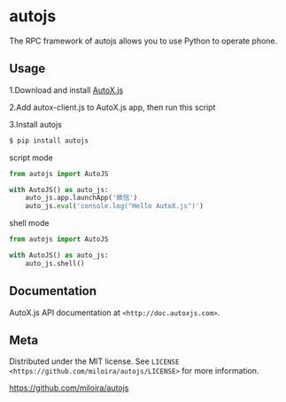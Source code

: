 autojs
===============================================
The RPC framework of autojs allows you to use Python to operate phone.

Usage
-----


1.Download and install [AutoX.js](https://github.com/kkevsekk1/AutoX/releases)

2.Add autox-client.js to AutoX.js app, then run this script

3.Install autojs

```bash
$ pip install autojs
```

script mode
```python
from autojs import AutoJS

with AutoJS() as auto_js:
    auto_js.app.launchApp('微信')
    auto_js.eval('console.log("Hello AutoX.js")')
```

shell mode
```python
from autojs import AutoJS

with AutoJS() as auto_js:
    auto_js.shell()
```

Documentation
-------------

AutoX.js API documentation at `<http://doc.autoxjs.com>`.

Meta
----


Distributed under the MIT license. See `LICENSE <https://github.com/miloira/autojs/LICENSE>` for more information.

https://github.com/miloira/autojs